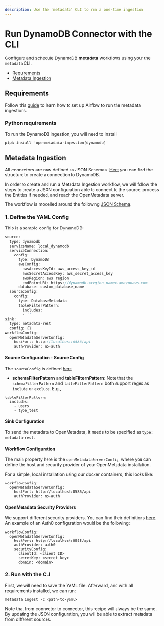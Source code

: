 ```yaml
---
description: Use the 'metadata' CLI to run a one-time ingestion
---
```


# Run DynamoDB Connector with the CLI

Configure and schedule DynamoDB **metadata** workflows using your the `metadata` CLI.

* [Requirements](run-dynamodb-connector-with-the-cli.md#requirements)
* [Metadata Ingestion](run-dynamodb-connector-with-the-cli.md#metadata-ingestion)

## Requirements

Follow this [guide](../../../docs/integrations/airflow/) to learn how to set up Airflow to run the metadata ingestions.

### Python requirements

To run the DynamoDB ingestion, you will need to install:

```
pip3 install 'openmetadata-ingestion[dynamodb]'
```

## Metadata Ingestion

All connectors are now defined as JSON Schemas. [Here](https://github.com/open-metadata/OpenMetadata/blob/main/catalog-rest-service/src/main/resources/json/schema/entity/services/connections/database/dynamoDBConnection.json) you can find the structure to create a connection to DynamoDB.

In order to create and run a Metadata Ingestion workflow, we will follow the steps to create a JSON configuration able to connect to the source, process the Entities if needed, and reach the OpenMetadata server.

The workflow is modelled around the following [JSON Schema](https://github.com/open-metadata/OpenMetadata/blob/main/catalog-rest-service/src/main/resources/json/schema/metadataIngestion/workflow.json).

### 1. Define the YAML Config

This is a sample config for DynamoDB:

```javascript
source:
  type: dynamodb
  serviceName: local_dynamodb
  serviceConnection:
    config:
      type: DynamoDB
      awsConfig:
        awsAccessKeyId: aws_access_key_id
        awsSecretAccessKey: aws_secret_access_key
        awsRegion: aws region
        endPointURL: https://dynamodb.<region_name>.amazonaws.com
      database: custom_database_name
  sourceConfig:
    config:
      type: DatabaseMetadata
      tableFilterPattern:
        includes:
        - ''
sink:
  type: metadata-rest
  config: {}
workflowConfig:
  openMetadataServerConfig:
    hostPort: http://localhost:8585/api
    authProvider: no-auth

```

#### Source Configuration - Source Config

The `sourceConfig` is defined [here](https://github.com/open-metadata/OpenMetadata/blob/main/catalog-rest-service/src/main/resources/json/schema/metadataIngestion/databaseServiceMetadataPipeline.json).

* **schemaFilterPattern** and **tableFilternPattern**: Note that the `schemaFilterPattern` and `tableFilterPattern` both support regex as `include` or `exclude`. E.g.,

```
tableFilterPattern:
  includes:
    - users
    - type_test
```

#### Sink Configuration

To send the metadata to OpenMetadata, it needs to be specified as `type: metadata-rest`.

#### Workflow Configuration

The main property here is the `openMetadataServerConfig`, where you can define the host and security provider of your OpenMetadata installation.

For a simple, local installation using our docker containers, this looks like:

```
workflowConfig:
  openMetadataServerConfig:
    hostPort: http://localhost:8585/api
    authProvider: no-auth
```

#### OpenMetadata Security Providers

We support different security providers. You can find their definitions [here](https://github.com/open-metadata/OpenMetadata/tree/main/catalog-rest-service/src/main/resources/json/schema/security/client). An example of an Auth0 configuration would be the following:

```
workflowConfig:
  openMetadataServerConfig:
    hostPort: http://localhost:8585/api
    authProvider: auth0
    securityConfig:
      clientId: <client ID>
      secretKey: <secret key>
      domain: <domain>
```

### 2. Run with the CLI

First, we will need to save the YAML file. Afterward, and with all requirements installed, we can run:

```
metadata ingest -c <path-to-yaml>
```

Note that from connector to connector, this recipe will always be the same. By updating the JSON configuration, you will be able to extract metadata from different sources.
